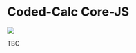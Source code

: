 # Coded-Calc Core-JS

![](https://github.com/bradford-james/coded-calc-core-js/workflows/%20Node.js%20Package/badge.svg)

TBC
